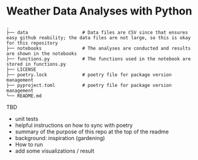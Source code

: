 # Weather Data Analyses with Python

    .
    ├── data                    # Data files are CSV since that ensures easy github reability; the data files are not large, so this is okay for this repository
    ├── notebooks               # The analyses are conducted and results are shown in the notebooks 
    ├── functions.py            # The functions used in the notebook are stored in functions.py
    ├── LICENSE
    ├── poetry.lock             # poetry file for package version management
    ├── pyproject.toml          # poetry file for package version management
    └── README.md



TBD
- unit tests
- helpful instructions on how to sync with poetry
- summary of the purpose of this repo at the top of the readme
- background: inspiration (gardening)
- How to run
- add some visualizations / result